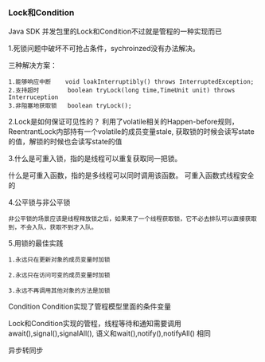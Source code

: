 ### Lock和Condition

Java SDK 并发包里的Lock和Condition不过就是管程的一种实现而已

1.死锁问题中破坏不可抢占条件，sychroinzed没有办法解决。

三种解决方案：

    1.能够响应中断    void loakInterruptibly() throws InterruptedException;
    2.支持超时        boolean tryLock(long time,TimeUnit unit) throws Interruception
    3.非阻塞地获取锁   boolean tryLock();

2.Lock是如何保证可见性的？ 利用了volatile相关的Happen-before规则，ReentrantLock内部持有一个volatile的成员变量stale,
    获取锁的时候会读写state的值，解锁的时候也会读写state的值


3.什么是可重入锁，指的是线程可以重复获取同一把锁。

  什么是可重入函数，指的是多线程可以同时调用该函数。 可重入函数式线程安全的

4.公平锁与非公平锁

    非公平锁的场景应该是线程释放锁之后，如果来了一个线程获取锁，它不必去排队可以直接获取到，不会入队，获取不到才入队。


5.用锁的最佳实践

    1.永远只在更新对象的成员变量时加锁

    2.永远只在访问可变的成员变量时加锁

    3.永远不再调用其他对象的方法是加锁



Condition
    Condition实现了管程模型里面的条件变量


Lock和Condition实现的管程，线程等待和通知需要调用await(),signal(),signalAll(),
    语义和wait(),notify(),notifyAll() 相同


异步转同步


















